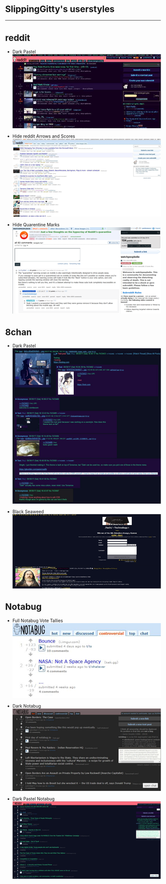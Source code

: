 # SlippingGitty's userstyles
____

# reddit 

* Dark Pastel
![Screenshot](https://raw.githubusercontent.com/SlippingGitty/userstyles/main/userstyles%20screenshots/reddit/Dark%20Pastel/148580_after.jpeg)

* Hide reddit Arrows and Scores
![Screenshot](https://raw.githubusercontent.com/SlippingGitty/userstyles/main/userstyles%20screenshots/reddit/Hide%20reddit%20stuff/162847_after.jpeg)

* Hide Quarentine Marks
![Screenshot](https://raw.githubusercontent.com/SlippingGitty/userstyles/main/userstyles%20screenshots/reddit/Hide%20reddit%20stuff/164561_after.png)

# 8chan

* Dark Pastel
![Screenshot](https://raw.githubusercontent.com/SlippingGitty/userstyles/main/userstyles%20screenshots/8chan%20screenshots/Dark%20Pastel/148948_additional_28104.jpeg)

* Black Seaweed
![Screenshot](https://raw.githubusercontent.com/SlippingGitty/userstyles/main/userstyles%20screenshots/8chan%20screenshots/Blackboard%20Seaweed/148875_after.png)


# Notabug

* Full Notabug Vote Tallies
![Screenshot](https://raw.githubusercontent.com/SlippingGitty/userstyles/main/userstyles%20screenshots/notabug/162457_after.jpeg)

* Dark Notabug 
![Screenshot](https://raw.githubusercontent.com/SlippingGitty/userstyles/main/userstyles%20screenshots/notabug/162460_after.jpeg)

* Dark Pastel Notabug
![Screenshot](https://raw.githubusercontent.com/SlippingGitty/userstyles/main/userstyles%20screenshots/notabug/162766_after.jpeg)
